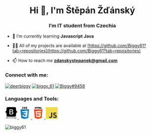 <h1 align="center">Hi 👋, I'm Štěpán Žďánský</h1>
<h3 align="center">I’m IT student from Czechia</h3>

- 🌱 I’m currently learning **Javascript** **Java**

- 👨‍💻 All of my projects are available at [https://github.com/Biggy61?tab=repositories](https://github.com/Biggy61?tab=repositories)

- 📫 How to reach me **zdanskystepanek@gmail.com**

<h3 align="left">Connect with me:</h3>
<p align="left">
<a href="https://twitter.com/deerbiggy" target="blank"><img align="center" src="https://raw.githubusercontent.com/rahuldkjain/github-profile-readme-generator/master/src/images/icons/Social/twitter.svg" alt="deerbiggy" height="30" width="40" /></a>
<a href="https://instagram.com/biggy_61" target="blank"><img align="center" src="https://raw.githubusercontent.com/rahuldkjain/github-profile-readme-generator/master/src/images/icons/Social/instagram.svg" alt="biggy_61" height="30" width="40" /></a>
<a href="https://discord.gg/Biggy#9458" target="blank"><img align="center" src="https://raw.githubusercontent.com/rahuldkjain/github-profile-readme-generator/master/src/images/icons/Social/discord.svg" alt="Biggy#9458" height="30" width="40" /></a>
</p>

<h3 align="left">Languages and Tools:</h3>
<p align="left"> <a href="https://getbootstrap.com" target="_blank" rel="noreferrer"> <img src="https://raw.githubusercontent.com/devicons/devicon/master/icons/bootstrap/bootstrap-plain-wordmark.svg" alt="bootstrap" width="40" height="40"/> </a> <a href="https://www.w3schools.com/css/" target="_blank" rel="noreferrer"> <img src="https://raw.githubusercontent.com/devicons/devicon/master/icons/css3/css3-original-wordmark.svg" alt="css3" width="40" height="40"/> </a> <a href="https://www.w3.org/html/" target="_blank" rel="noreferrer"> <img src="https://raw.githubusercontent.com/devicons/devicon/master/icons/html5/html5-original-wordmark.svg" alt="html5" width="40" height="40"/> </a> <a href="https://developer.mozilla.org/en-US/docs/Web/JavaScript" target="_blank" rel="noreferrer"> <img src="https://raw.githubusercontent.com/devicons/devicon/master/icons/javascript/javascript-original.svg" alt="javascript" width="40" height="40"/> </a> </p>

<p><img align="center" src="https://github-readme-stats.vercel.app/api/top-langs?username=biggy61&show_icons=true&locale=en&layout=compact" alt="biggy61" /></p>
